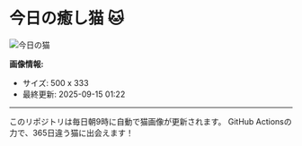 # 今日の癒し猫 🐱

![今日の猫](https://cdn2.thecatapi.com/images/e9r.jpg)

**画像情報:**
- サイズ: 500 x 333
- 最終更新: 2025-09-15 01:22

---

このリポジトリは毎日朝9時に自動で猫画像が更新されます。
GitHub Actionsの力で、365日違う猫に出会えます！
